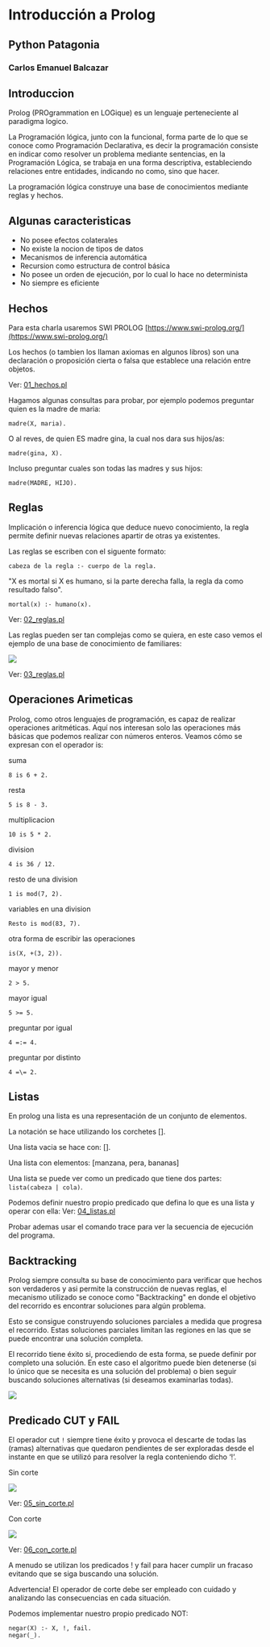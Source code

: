 # Introducción a Prolog

## Python Patagonia

### Carlos Emanuel Balcazar



## Introduccion

Prolog (PROgrammation en LOGique) es un lenguaje perteneciente al paradigma logico.

La Programación lógica, junto con la funcional, forma parte de lo que se conoce como Programación Declarativa, es decir la programación consiste en indicar como resolver un problema mediante sentencias, en la Programación Lógica, se trabaja en una forma descriptiva, estableciendo relaciones entre entidades, indicando no como, sino que hacer.

La programación lógica construye una base de conocimientos mediante reglas y hechos.


## Algunas caracteristicas

- No posee efectos colaterales
- No existe la nocion de tipos de datos
- Mecanismos de inferencia automática
- Recursion como estructura de control básica
- No posee un orden de ejecución, por lo cual lo hace no determinista
- No siempre es eficiente


## Hechos

Para esta charla usaremos SWI PROLOG [https://www.swi-prolog.org/](https://www.swi-prolog.org/)

Los hechos (o tambien los llaman axiomas en algunos libros) son una declaración o proposición cierta o falsa que establece una relación entre objetos.

Ver: [01_hechos.pl](fuentes/01_hechos.pl)

Hagamos algunas consultas para probar, por ejemplo podemos preguntar quien es la madre de maria:

```
madre(X, maria).
```

O al reves, de quien ES madre gina, la cual nos dara sus hijos/as:

```
madre(gina, X).
```
Incluso preguntar cuales son todas las madres y sus hijos:

```
madre(MADRE, HIJO).
```

## Reglas

Implicación o inferencia lógica que deduce nuevo conocimiento, la regla permite definir nuevas relaciones apartir de otras ya existentes.

Las reglas se escriben con el siguente formato:

```
cabeza de la regla :- cuerpo de la regla.
```

"X es mortal si X es humano, si la parte derecha falla, la regla da como resultado falso".

```
mortal(x) :- humano(x).
```

Ver: [02_reglas.pl](fuentes/02_reglas.pl)

Las reglas pueden ser tan complejas como se quiera, en este caso vemos el ejemplo de una base de conocimiento de familiares:

![](imagenes/familia.png)


Ver: [03_reglas.pl](fuentes/03_reglas.pl)


## Operaciones Arimeticas

Prolog, como otros lenguajes de programación, es capaz de realizar
operaciones aritméticas. Aquí nos interesan solo las operaciones más
básicas que podemos realizar con números enteros. Veamos cómo se
expresan con el operador is:

suma

```
8 is 6 + 2.
```

resta
```
5 is 8 - 3.
```

multiplicacion
```
10 is 5 * 2.
```

division
```
4 is 36 / 12.
```

resto de una division
```
1 is mod(7, 2).
```

variables en una division
```
Resto is mod(83, 7).
```

otra forma de escribir las operaciones

```
is(X, +(3, 2)).
```

mayor y menor
```
2 > 5.
```

mayor igual
```
5 >= 5.
```

preguntar por igual
```
4 =:= 4.
```

preguntar por distinto
```
4 =\= 2.
```


## Listas

En prolog una lista es una representación de un conjunto de elementos.

La notación se hace utilizando los corchetes [].

Una lista vacia se hace con: [].

Una lista con elementos: [manzana, pera, bananas]

Una lista se puede ver como un predicado que tiene dos partes: `lista(cabeza | cola)`.

Podemos definir nuestro propio predicado que defina lo que es una lista y operar con ella:
Ver: [04_listas.pl](fuentes/04_listas.pl)

Probar ademas usar el comando trace para ver la secuencia de ejecución del programa.


## Backtracking

Prolog siempre consulta su base de conocimiento para verificar que hechos son verdaderos y asi permite la construcción de nuevas reglas, el mecanismo utilizado se conoce como "Backtracking" en donde el objetivo del recorrido es encontrar soluciones para algún problema. 

Esto se consigue construyendo soluciones parciales a medida que progresa el recorrido.
Estas soluciones parciales limitan las regiones en las que se puede encontrar una solución completa.

El recorrido tiene éxito si, procediendo de esta forma, se puede definir por completo una solución. En este caso el algoritmo puede bien detenerse (si lo único que se necesita es una solución del problema) o bien seguir buscando soluciones alternativas (si deseamos examinarlas todas).


![](imagenes/backtracking.gif)


## Predicado CUT y FAIL

El operador cut `!` siempre tiene éxito y provoca el descarte de todas las (ramas) alternativas que quedaron pendientes de ser exploradas desde el instante en que se utilizó para resolver la regla conteniendo dicho ‘!’.

Sin corte

![](imagenes/nota-sin-corte.png)

Ver: [05_sin_corte.pl](fuentes/05_sin_corte.pl)


Con corte

![](imagenes/nota-con-corte.png)

Ver: [06_con_corte.pl](fuentes/06_con_corte.pl)


A menudo se utilizan los predicados ! y fail para hacer cumplir un fracaso evitando que se siga buscando una solución.

Advertencia! El operador de corte debe ser empleado con cuidado y analizando las consecuencias en cada situación.

Podemos implementar nuestro propio predicado NOT:

```
negar(X) :- X, !, fail.
negar(_).

```